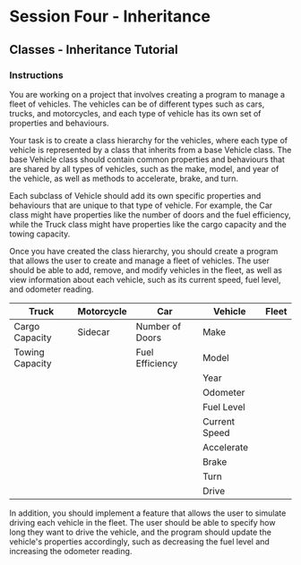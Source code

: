 # Session Four - Inheritance

## Classes - Inheritance Tutorial

### **Instructions**<br>
You are working on a project that involves creating a program to manage a fleet of vehicles. The vehicles can be of different types such as cars, trucks, and motorcycles, and each type of vehicle has its own set of properties and behaviours.

Your task is to create a class hierarchy for the vehicles, where each type of vehicle is represented by a class that inherits from a base Vehicle class. The base Vehicle class should contain common properties and behaviours that are shared by all types of vehicles, such as the make, model, and year of the vehicle, as well as methods to accelerate, brake, and turn.

Each subclass of Vehicle should add its own specific properties and behaviours that are unique to that type of vehicle. For example, the Car class might have properties like the number of doors and the fuel efficiency, while the Truck class might have properties like the cargo capacity and the towing capacity.

Once you have created the class hierarchy, you should create a program that allows the user to create and manage a fleet of vehicles. The user should be able to add, remove, and modify vehicles in the fleet, as well as view information about each vehicle, such as its current speed, fuel level, and odometer reading.

| Truck           | Motorcycle | Car             | Vehicle       | Fleet |
|-----------------|------------|-----------------|---------------|-------|
| Cargo Capacity  | Sidecar    | Number of Doors | Make          |       |
| Towing Capacity |            | Fuel Efficiency | Model         |       |
|                 |            |                 | Year          |       |
|                 |            |                 | Odometer      |       |
|                 |            |                 | Fuel Level    |       |
|                 |            |                 | Current Speed |       |
|                 |            |                 | Accelerate    |       |
|                 |            |                 | Brake         |       |
|                 |            |                 | Turn          |       |
|                 |            |                 | Drive         |       |

In addition, you should implement a feature that allows the user to simulate driving each vehicle in the fleet. The user should be able to specify how long they want to drive the vehicle, and the program should update the vehicle's properties accordingly, such as decreasing the fuel level and increasing the odometer reading.
